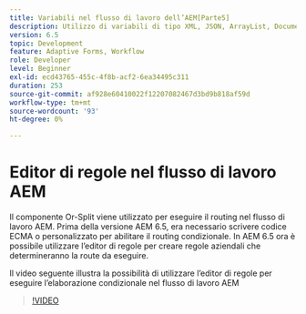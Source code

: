 ```yaml
---
title: Variabili nel flusso di lavoro dell’AEM[Parte5]
description: Utilizzo di variabili di tipo XML, JSON, ArrayList, Document in un flusso di lavoro AEM
version: 6.5
topic: Development
feature: Adaptive Forms, Workflow
role: Developer
level: Beginner
exl-id: ecd43765-455c-4f8b-acf2-6ea34495c311
duration: 253
source-git-commit: af928e60410022f12207082467d3bd9b818af59d
workflow-type: tm+mt
source-wordcount: '93'
ht-degree: 0%

---
```


# Editor di regole nel flusso di lavoro AEM

Il componente Or-Split viene utilizzato per eseguire il routing nel flusso di lavoro AEM. Prima della versione AEM 6.5, era necessario scrivere codice ECMA o personalizzato per abilitare il routing condizionale. In AEM 6.5 ora è possibile utilizzare l’editor di regole per creare regole aziendali che determineranno la route da eseguire.

Il video seguente illustra la possibilità di utilizzare l’editor di regole per eseguire l’elaborazione condizionale nel flusso di lavoro AEM

>[!VIDEO](https://video.tv.adobe.com/v/26362?quality=12&learn=on)


